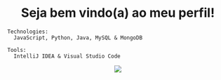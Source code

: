 <h1 align="center">Seja bem vindo(a) ao meu perfil!</h1>

```
Technologies:
  JavaScript, Python, Java, MySQL & MongoDB

Tools:
  IntelliJ IDEA & Visual Studio Code
```

<p align="center">
<img src="https://github-readme-stats.vercel.app/api?username=Mardokdns&theme=blue_navy&show_icons=true">

